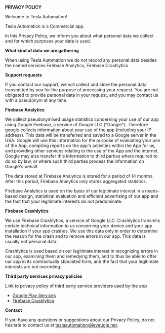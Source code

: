 **PRIVACY POLICY**
 
Welcome to Tesla Automation!

Tesla Automation is a Commercial app.


In this Privacy Policy, we inform you about what personal data we collect and for which purposes your data is used.

**What kind of data we are gathering**

When using Tesla Automation we do not record any personal data besides the named services Firebase Analytics, Firebase Crashlytics


**Support requests**

If you contact our support, we will collect and store the personal data transmitted by you for the purpose of processing your request. You are not obligated to provide personal data in your request, and you may contact us with a pseudonym at any time.

**Firebase Analytics**

We collect pseudonymised usage statistics concerning your use of our app using Google Firebase, a service of Google LLC ("Google"). Therefore google collects information about your use of the app  (including your IP address). This data will be transferred and saved to a Google server in the USA. Google will use this information for the purpose of evaluating your use of the App, compiling reports on the app's activities within the App for us, and providing other services relating to the use of the App and the internet. Google may also transfer this information to third parties where required to do so by law, or where such third parties process the information on Google's behalf.

The data stored at Firebase Analytics is stored for a period of 14 months. After this period, Firebase Analytics only stores aggregated statistics.

Firebase Analytics is used on the basis of our legitimate interest in a needs-based design, statistical evaluation and efficient advertising of our app and the fact that your legitimate interests do not predominate.

**Firebase Crashlytics**

We use Firebase Crashlytics, a service of Google LLC. Crashlytics transmits certain technical information to us concerning your device and your app installation if your app crashes. We use this data only in order to determine the reason for the crash and to remove errors in our app. This data is usually not personal data.

Crashlytics is used based on our legitimate interest in recognizing errors in our app, examining them and remedying them, and to thus be able to offer our app in its contractually stipulated form, and the fact that your legitimate interests are not overriding.

**Third party services privacy policies**

Link to privacy policy of third party service providers used by the app

*   [Google Play Services](https://www.google.com/policies/privacy/)
*   [Firebase Crashlytics](https://firebase.google.com/support/privacy/)

**Contact**

If you have any questions or suggestions about our Privacy Policy, do not hesitate to contact us at teslaautomation@leveugle.net.
